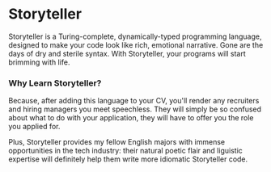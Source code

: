 # Storyteller

Storyteller is a Turing-complete, dynamically-typed  programming language, designed to make your code look like rich, emotional narrative. Gone are the days of dry and sterile syntax. With Storyteller, your programs will start brimming with life.

### Why Learn Storyteller?

Because, after adding this language to your CV, you'll render any recruiters and hiring managers you meet speechless. They will simply be so confused about what to do with your application, they will have to offer you the role you applied for.

Plus, Storyteller provides my fellow English majors with immense opportunities in the tech industry: their natural poetic flair and liguistic expertise will definitely help them write more idiomatic Storyteller code.